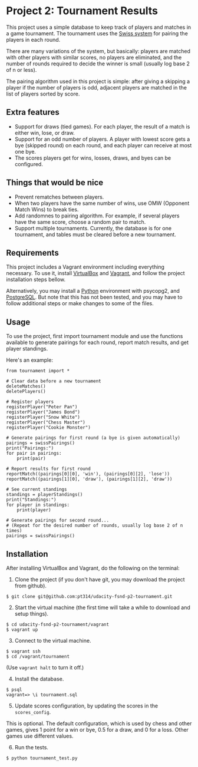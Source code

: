 Project 2: Tournament Results
=============================

This project uses a simple database to keep track of players and matches in a game tournament. The tournament uses the
[Swiss system](https://en.wikipedia.org/wiki/Swiss-system_tournament) for pairing the players in each round.

There are many variations of the system, but basically: players are matched with other players with similar scores, no players are eliminated, and the number of rounds required to decide the winner is small (usually log base 2 of n or less).

The pairing algorithm used in this project is simple: after giving a skipping a player if the number of players is odd, adjacent players are matched in the list of players sorted by score.


Extra features
--------------

- Support for draws (tied games). For each player, the result of a match is either win, lose, or draw.
- Support for an odd number of players. A player with lowest score gets a bye (skipped round) on each round, and each player can receive at most one bye.
- The scores players get for wins, losses, draws, and byes can be configured.


Things that would be nice
-------------------------

- Prevent rematches between players.
- When two players have the same number of wins, use OMW (Opponent Match Wins) to break ties.
- Add randomnes to pairing algorithm. For example, if several players have the same score, choose a random pair to match.
- Support multiple tournaments. Currently, the database is for one tournament, and tables must be cleared before a new tournament.


Requirements
------------

This project includes a Vagrant environment including everything necessary. To use it, install [VirtualBox](https://www.virtualbox.org/wiki/Downloads) and [Vagrant](https://www.vagrantup.com/downloads), and follow the project installation steps bellow.

Alternatively, you may install a [Python](http://www.python.org/) environment with psycopg2, and [PostgreSQL](http://www.postgresql.org/). But note that this has not been tested, and you may have to follow additional steps or make changes to some of the files.


Usage
-----

To use the project, first import tournament module and use the functions available to generate pairings for each round, report match results, and get player standings.

Here's an example:

```
from tournament import *

# Clear data before a new tournament
deleteMatches()
deletePlayers()

# Register players
registerPlayer("Peter Pan")
registerPlayer("James Bond")
registerPlayer("Snow White")
registerPlayer("Chess Master")
registerPlayer("Cookie Monster")

# Generate pairings for first round (a bye is given automatically)
pairings = swissPairings()
print("Pairings:")
for pair in pairings:
    print(pair)

# Report results for first round
reportMatch((pairings[0][0], 'win'), (pairings[0][2], 'lose'))
reportMatch((pairings[1][0], 'draw'), (pairings[1][2], 'draw'))

# See current standings
standings = playerStandings()
print("Standings:")
for player in standings:
    print(player)

# Generate pairings for second round...
# (Repeat for the desired number of rounds, usually log base 2 of n times)
pairings = swissPairings()
```


Installation
------------

After installing VirtualBox and Vagrant, do the following on the terminal:

1) Clone the project (if you don't have git, you may download the project from github).
```
$ git clone git@github.com:pt314/udacity-fsnd-p2-tournament.git
```

2) Start the virtual machine (the first time will take a while to download and setup things).
```
$ cd udacity-fsnd-p2-tournament/vagrant
$ vagrant up
```

3) Connect to the virtual machine.
```
$ vagrant ssh
$ cd /vagrant/tournament
```
(Use ```vagrant halt``` to turn it off.)

4) Install the database.
```
$ psql
vagrant=> \i tournament.sql
```

5) Update scores configuration, by updating the scores in the ```scores_config```.

This is optional. The default configuration, which is used by chess and other games, gives 1 point for a win or bye, 0.5 for a draw, and 0 for a loss. Other games use different values.

6) Run the tests.
```
$ python tournament_test.py
```
